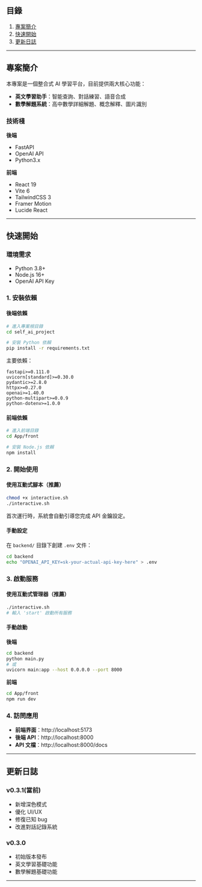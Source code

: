 ## 目錄

1. [專案簡介](#專案簡介)
2. [快速開始](#快速開始)
3. [更新日誌](#快速開始)
---

## 專案簡介

本專案是一個整合式 AI 學習平台，目前提供兩大核心功能：

- **英文學習助手**：智能查詢、對話練習、語音合成
- **數學解題系統**：高中數學詳細解題、概念解釋、圖片識別

### 技術棧

**後端**
- FastAPI
- OpenAI API
- Python3.x

**前端**
- React 19
- Vite 6
- TailwindCSS 3
- Framer Motion
- Lucide React

---

## 快速開始

### 環境需求

- Python 3.8+
- Node.js 16+
- OpenAI API Key

### 1. 安裝依賴

#### 後端依賴

```bash
# 進入專案根目錄
cd self_ai_project

# 安裝 Python 依賴
pip install -r requirements.txt
```

主要依賴：
```
fastapi>=0.111.0
uvicorn[standard]>=0.30.0
pydantic>=2.8.0
httpx>=0.27.0
openai>=1.40.0
python-multipart>=0.0.9
python-dotenv>=1.0.0
```

#### 前端依賴

```bash
# 進入前端目錄
cd App/front

# 安裝 Node.js 依賴
npm install
```

### 2. 開始使用

#### 使用互動式腳本（推薦）

```bash
chmod +x interactive.sh
./interactive.sh
```

首次運行時，系統會自動引導您完成 API 金鑰設定。

#### 手動設定

在 `backend/` 目錄下創建 `.env` 文件：

```bash
cd backend
echo "OPENAI_API_KEY=sk-your-actual-api-key-here" > .env
```

### 3. 啟動服務

#### 使用互動式管理器（推薦）

```bash
./interactive.sh
# 輸入 'start' 啟動所有服務
```

#### 手動啟動

**後端**
```bash
cd backend
python main.py
# 或
uvicorn main:app --host 0.0.0.0 --port 8000
```

**前端**
```bash
cd App/front
npm run dev
```

### 4. 訪問應用

- **前端界面**：http://localhost:5173
- **後端 API**：http://localhost:8000
- **API 文檔**：http://localhost:8000/docs

---

## 更新日誌

### v0.3.1(當前)
- 新增深色模式
- 優化 UI/UX
- 修復已知 bug
- 改進對話記錄系統

### v0.3.0
- 初始版本發布
- 英文學習基礎功能
- 數學解題基礎功能

---

